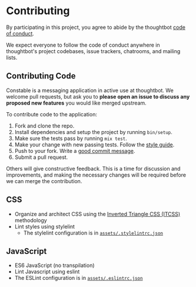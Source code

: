 # Contributing

By participating in this project, you agree to abide by the thoughtbot [code of
conduct].

We expect everyone to follow the code of conduct anywhere in thoughtbot's
project codebases, issue trackers, chatrooms, and mailing lists.

[code of conduct]: https://thoughtbot.com/open-source-code-of-conduct

## Contributing Code

Constable is a messaging application in active use at thoughtbot. We welcome
pull requests, but ask you to **please open an issue to discuss any proposed new
features** you would like merged upstream.

To contribute code to the application:

1. Fork and clone the repo.
2. Install dependencies and setup the project by running `bin/setup`.
3. Make sure the tests pass by running `mix test`.
4. Make your change with new passing tests. Follow the [style guide][style].
5. Push to your fork. Write a [good commit message][commit].
6. Submit a pull request.

Others will give constructive feedback. This is a time for discussion and
improvements, and making the necessary changes will be required before we can
merge the contribution.

  [style]: https://github.com/thoughtbot/guides/tree/master/style
  [commit]: http://tbaggery.com/2008/04/19/a-note-about-git-commit-messages.html

## CSS

- Organize and architect CSS using the [Inverted Triangle CSS (ITCSS)][itcss]
  methodology
- Lint styles using stylelint
  - The stylelint configuration is in
    [`assets/.stylelintrc.json`][stylelint-config]

[itcss]: https://www.creativebloq.com/web-design/manage-large-css-projects-itcss-101517528
[stylelint-config]: /assets/.stylelintrc.json

## JavaScript

- ES6 JavaScript (no transpilation)
 - Lint Javascript using eslint
  - The ESLint configuration is in [`assets/.eslintrc.json`][eslint-config]

[eslint-config]: /assets/.eslintrc.json
